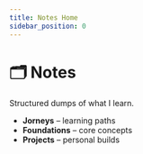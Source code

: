 ```yaml
---
title: Notes Home
sidebar_position: 0
---
```


# 🗂️ Notes

Structured dumps of what I learn.

- **Jorneys** – learning paths
- **Foundations** – core concepts
- **Projects** – personal builds
